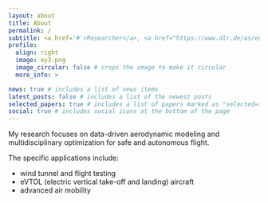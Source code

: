 ```yaml
---
layout: about
title: About
permalink: /
subtitle: <a href='#'>Researcher</a>, <a href="https://www.dlr.de/as/en/desktopdefault.aspx/tabid-119/269_read-466/">Institute of Aerodynamics and Flow Technology</a>, <a href="https://www.dlr.de/en/">DLR</a>
profile:
  align: right
  image: ey3.png
  image_circular: false # crops the image to make it circular
  more_info: >

news: true # includes a list of news items
latest_posts: false # includes a list of the newest posts
selected_papers: true # includes a list of papers marked as "selected={true}"
social: true # includes social icons at the bottom of the page
---
```


My research focuses on data-driven aerodynamic modeling and multidisciplinary optimization for safe and autonomous flight. 

The specific applications include:
- wind tunnel and flight testing
- eVTOL (electric vertical take-off and landing) aircraft 
- advanced air mobility

<!---

### Education

   - **Ph.D.**, <a href="https://ae.gatech.edu/">Aerospace Engineering</a>, <a href="https://www.gatech.edu/"><u> Georgia Institute of Technology </u></a>, 2023 
      - Dissertation Title: ``_Hybrid Automaton Based Contingency Planning for Over-Actuated Tandem Tiltwing eVTOL Aircraft_''
      - Advisor: <a href="https://bgerman.ae.gatech.edu/">Brian J. German</a>  

   - **M.Sc.**, <a href="http://ae.metu.edu.tr/">Aerospace Engineering</a>, <a href="https://www.metu.edu.tr/"><u> Middle East Technical University </u></a>, 2014
      - Thesis Title: <a href="https://etd.lib.metu.edu.tr/upload/12617486/index.pdf">``_Adaptive Robust Attitude Controller Design for a Quadrotor_''</a>  
      - Advisor: <a href="https://avesis.metu.edu.tr/kutay">Ali T. Kutay</a>  

   - **B.Sc.**, <a href="http://ae.metu.edu.tr/">Aerospace Engineering</a>, <a href="https://www.metu.edu.tr/"><u> Middle East Technical University </u></a>, 2011

### Experience

   - Researcher, <a href="https://www.dlr.de/en/"><u> German Aerospace Center (DLR) </u></a>, Oct 2023 – Present     
   - Graduate Research Assistant, <a href="https://www.gatech.edu/"><u> Georgia Institute of Technology </u></a>, Aug 2014 – Aug 2023
   - Graduate Research Assistant, <a href="https://www.metu.edu.tr/"><u> Middle East Technical University </u></a>, Oct 2011 – July 2014
   - Intern, <a href="https://www.metu.edu.tr/"><u> Middle East Technical University </u></a>, Summer 2010
   - Intern, <a href="https://www.tusas.com/"><u> Turkish Aerospace </u></a>, Summer 2009


### Interests

   - Data-Driven Aerodynamic Modeling and Deep Learning Applications
   - Flight Dynamics and Control
   - Multidisciplinary Design, Analysis, and Optimization (MDAO)    
   - Reliability Engineering and System Safety

### CV
  <a href="/assets/pdf/EmreYilmaz_CV-2.pdf" >[Link]</a> --->
